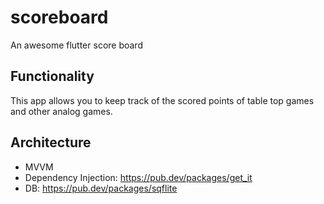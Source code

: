 # scoreboard

An awesome flutter score board

## Functionality

This app allows you to keep track of the scored points of table top games and other analog games. 

## Architecture
- MVVM
- Dependency Injection: https://pub.dev/packages/get_it
- DB: https://pub.dev/packages/sqflite 

